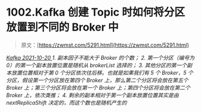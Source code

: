 <!--yml
category: 未分类
date: 0001-01-01 00:00:00
--->

# 1002.Kafka 创建 Topic 时如何将分区放置到不同的 Broker 中

> 原文：[https://zwmst.com/5291.html](https://zwmst.com/5291.html)

   [ *Kafka* ](https://zwmst.com/kafka)*[ <time datetime="2021-10-21T01:11:30+08:00"> 2021-10-20 </time> ](https://zwmst.com/5291.html)  1.  副本因子不能大于 Broker 的个数；
2.  第一个分区（编号为 0）的第一个副本放置位置是随机从 brokerList 选择的；
3.  其他分区的第一个副本放置位置相对于第 0 个分区依次往后移。也就是如果我们有 5 个 Broker，5 个分区，假设第一个分区放在第四个 Broker 上，那么第二个分区将会放在第五个 Broker 上；第三个分区将会放在第一个 Broker 上；第四个分区将会放在第二个Broker 上，依次类推；
4.  剩余的副本相对于第一个副本放置位置其实是由 nextReplicaShift 决定的，而这个数也是随机产生的*